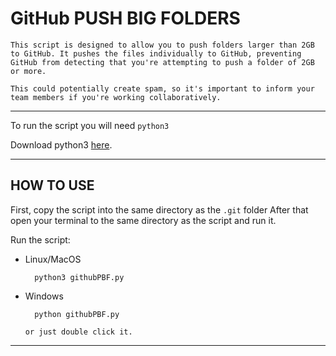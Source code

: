 # GitHub PUSH BIG FOLDERS

```This script is designed to allow you to push folders larger than 2GB to GitHub. It pushes the files individually to GitHub, preventing GitHub from detecting that you're attempting to push a folder of 2GB or more.```

```This could potentially create spam, so it's important to inform your team members if you're working collaboratively.```

---

To run the script you will need ```python3```

Download python3 [here](https://www.python.org/downloads/).

---

## HOW TO USE

First, copy the script into the same directory as the ```.git``` folder After that open your terminal to the same directory as the script and run it.

Run the script:

* Linux/MacOS

        python3 githubPBF.py

* Windows

        python githubPBF.py

    ```or just double click it.```

---

